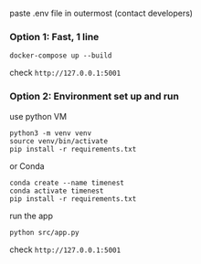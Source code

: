 
paste .env file in outermost (contact developers)

### Option 1: Fast, 1 line
```
docker-compose up --build
```
check `http://127.0.0.1:5001`
### Option 2: Environment set up and run 

use python VM 
```
python3 -m venv venv
source venv/bin/activate
pip install -r requirements.txt
```

or Conda
```
conda create --name timenest
conda activate timenest
pip install -r requirements.txt
```

run the app 
```
python src/app.py
```
check `http://127.0.0.1:5001`
